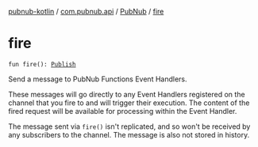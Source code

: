[pubnub-kotlin](../../index.md) / [com.pubnub.api](../index.md) / [PubNub](index.md) / [fire](./fire.md)

# fire

`fun fire(): `[`Publish`](../../com.pubnub.api.endpoints.pubsub/-publish/index.md)

Send a message to PubNub Functions Event Handlers.

These messages will go directly to any Event Handlers registered on the channel that you fire to
and will trigger their execution. The content of the fired request will be available for processing
within the Event Handler.

The message sent via `fire()` isn't replicated, and so won't be received by any subscribers to the channel.
The message is also not stored in history.

